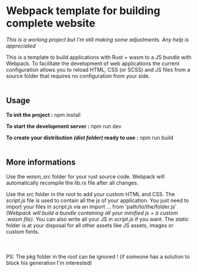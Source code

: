 # Webpack template for building complete website
*This is a working project but I'm still making some adjustments. Any help is appreciated*

This is a template to build applications with Rust + wasm to a JS bundle with Webpack.
To facilitate the development of web applications the current configuration allows you to reload HTML, CSS (or SCSS) and JS files from a source folder that requires no configuration from your side.
<br>
<br>

## Usage
**To init the project :** npm install

**To start the development server :** npm run dev

**To create your distribution *(dist folder)* ready to use :** npm run build
<br>
<br>

## More informations
Use the *wasm_src* folder for your rust source code. Webpack will automatically recompile the lib.rs file after all changes. 

Use the *src* folder in the root to add your custom HTML and CSS. The *script.js* file is used to contain all the js of your application. You just need to import your files in *script.js* via an import ... from 'path/to/the/folder.js' *(Webpack will build a bundle containing all your minified js + a custom .wasm file)*. You can also write all your JS in *script.js* if you want. The *static* folder is at your disposal for all other assets like JS assets, images or custom fonts. 
<br>
<br>
<br>
<br>
PS: The pkg folder in the root can be ignored ! (if someone has a solution to block his generation I'm interested)
